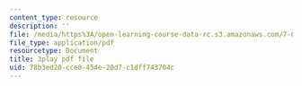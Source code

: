 ```yaml
---
content_type: resource
description: ''
file: /media/https%3A/open-learning-course-data-rc.s3.amazonaws.com/7-01sc-fundamentals-of-biology-fall-2011/78b3ed20cce0454e20d7c1dff743704c_zQfcPQpKZUk.pdf
file_type: application/pdf
resourcetype: Document
title: 3play pdf file
uid: 78b3ed20-cce0-454e-20d7-c1dff743704c
---
```

